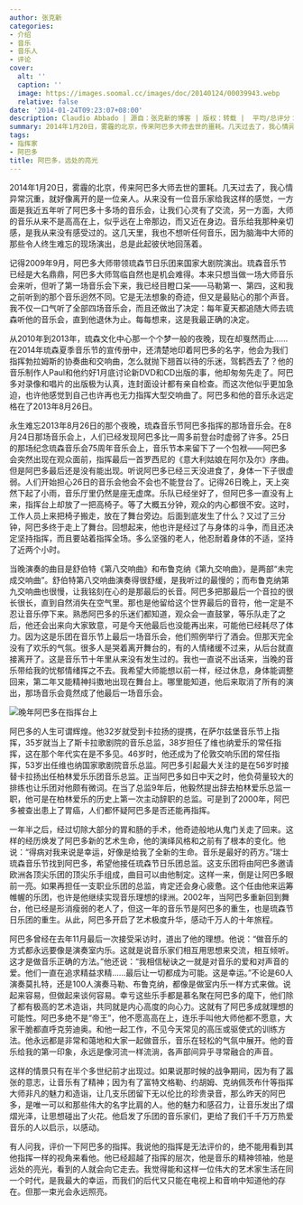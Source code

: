 ```yaml
---
author: 张克新
categories:
- 介绍
- 音乐
- 音乐人
- 评论
cover:
  alt: ''
  caption: ''
  image: https://images.soomal.cc/images/doc/20140124/00039943.webp
  relative: false
date: '2014-01-24T09:23:07+08:00'
description: Claudio Abbado | 源自：张克新的博客 | 版权：转载 |  平均/总评分：10.00/30
summary: 2014年1月20日，雾霾的北京，传来阿巴多大师去世的噩耗。几天过去了，我心情异常沉重，就好像离开的是一位亲人。从来没有一位音乐家给我这样的感觉，一方面是我近五年听了阿巴多十多场的音乐会，让我们心灵有了交流，另一方面，大师的音乐从来不是高高在上，似乎远在上帝那边，而又近在身边……
tags:
- 指挥家
- 阿巴多
title: 阿巴多，远处的亮光
---
```


2014年1月20日，雾霾的北京，传来阿巴多大师去世的噩耗。几天过去了，我心情异常沉重，就好像离开的是一位亲人。从来没有一位音乐家给我这样的感觉，一方面是我近五年听了阿巴多十多场的音乐会，让我们心灵有了交流，另一方面，大师的音乐从来不是高高在上，似乎远在上帝那边，而又近在身边。音乐给我那种亲切感，是我从来没有感受过的。这几天里，我也不想听任何音乐，因为脑海中大师的那些令人终生难忘的现场演出，总是此起彼伏地回荡着。

记得2009年9月，阿巴多大师带领琉森节日乐团来国家大剧院演出。琉森音乐节已经是大名鼎鼎，阿巴多大师驾临自然也是机会难得。本来只想当做一场大师音乐会来听，但听了第一场音乐会下来，我已经目瞪口呆――马勒第一、第四，这和我之前听到的那个音乐迥然不同。它是无法想象的奇迹，但又是最贴心的那个声音。我不仅一口气听了全部四场音乐会，而且还做出了决定：每年夏天都追随大师去琉森听他的音乐会，直到他退休为止。每每想来，这是我最正确的决定。

从2010年到2013年，琉森文化中心那一个个梦一般的夜晚，现在却戛然而止……在2014年琉森夏季音乐节的宣传册中，还清楚地印着阿巴多的名字，他会为我们指挥勃拉姆斯的协奏曲和交响曲，怎么就抛下翘首以待的乐迷，驾鹤西去了？他的音乐制作人Paul和他约好1月底讨论新DVD和CD出版的事，他却匆匆先走了。阿巴多对录像和唱片的出版极为认真，连封面设计都有亲自检查。而这次他似乎更加急迫，也许他感觉到自己也许再也无力指挥大型交响曲了。阿巴多和他的音乐永远定格在了2013年8月26日。

永生难忘2013年8月26日的那个夜晚，琉森音乐节阿巴多指挥的那场音乐会。在8月24日那场音乐会上，人们已经发现阿巴多比一周多前登台时虚弱了许多。25日的那场纪念琉森音乐会75周年音乐会上，音乐节本来留下了一个包袱――阿巴多会突然出现在观众面前，指挥最后一首罗西尼的《意大利姑娘在阿尔及尔》序曲。但是阿巴多最后还是没有能出现。听说阿巴多已经三天没进食了，身体一下子很虚弱。人们开始担心26日的音乐会他会不会也不能登台了。记得26日晚上，天上突然下起了小雨，音乐厅里仍然是座无虚席。乐队已经坐好了，但阿巴多一直没有上来，指挥台上却放了一把高椅子。等了大概五分钟，观众的内心都很不安。这时，工作人员上来把椅子搬走，放在了舞台旁边。后面到底发生了什么？又过了三分钟，阿巴多终于走上了舞台。回想起来，他也许是经过了与身体的斗争，而且还决定坚持指挥，而且要站着指挥全场。多么坚强的老人，他忍耐着身体的不适，坚持了近两个小时。

当晚演奏的曲目是舒伯特《第八交响曲》和布鲁克纳《第九交响曲》，是两部“未完成交响曲”。舒伯特第八交响曲演奏得很舒缓，是我听过的最慢的；而布鲁克纳第九交响曲也很慢，让我铭刻在心的是那最后的长音。阿巴多把那最后一个音拉的很长很长，直到自然消失在空气里。那也是他留给这个世界最后的音符，他一定是不忍让音乐停下来。熟悉阿巴多的乐迷们都知道，观众会一直鼓掌，等乐队走了之后，他还会出来向大家致意，可是今天他最后也没能再出来，可能他已经耗尽了体力。因为这是乐团在音乐节上最后一场音乐会，他们照例举行了酒会。但那天完全没有了欢乐的气氛。很多人是哭着离开舞台的，有的人情绪缓不过来，从后台就直接离开了。这是音乐节十年里从来没有发生过的。我也一直说不出话来，当晚的音乐带给我的忧郁情绪挥之不去。我希望大师能想以前一样，经过休息，身体能调整回来，第二年又能精神抖擞地出现在舞台上。哪里能知道，他后来取消了所有的演出，那场音乐会竟然成了他最后一场音乐会。

![晚年阿巴多在指挥台上](https://images.soomal.cc/images/doc/20140124/00039943.webp)





阿巴多的人生可谓辉煌。他32岁就受到卡拉扬的提携，在萨尔兹堡音乐节上指挥，35岁就当上了斯卡拉歌剧院的音乐总监，38岁担任了维也纳爱乐的常任指挥，这在那个年代实在是不多见。46岁时，他还成为了伦敦交响乐团的常任指挥，53岁出任维也纳国家歌剧院音乐总监。阿巴多引起最大关注的是在56岁时接替卡拉扬出任柏林爱乐乐团音乐总监。正当阿巴多如日中天之时，他负荷量较大的排练也让乐团对他颇有微词。在当了总监9年后，他毅然提出辞去柏林爱乐总监一职，他可是在柏林爱乐的历史上第一次主动辞职的总监。可是到了2000年，阿巴多被查出患上了胃癌，人们都怀疑阿巴多是否还能再指挥。

一年半之后，经过切除大部分的胃和肠的手术，他奇迹般地从鬼门关走了回来。这样的经历焕发了阿巴多新的艺术生命，他的演绎风格和之前有了根本的变化。他说：“得病对我来说是幸运，好像是给我了全新的生命。音乐是最好的药方。”瑞士琉森音乐节找到阿巴多，希望他接任琉森节日乐团总监。这支乐团将由阿巴多邀请欧洲各顶尖乐团的顶尖乐手组成，曲目可以由他制定。这样一来，倒是让阿巴多眼前一亮。如果再担任一支职业乐团的总监，肯定还会身心疲惫。这个任由他来运筹帷幄的乐团，也许是他继续实现音乐理想的绿洲。2002年，当阿巴多重新回到舞台，他已经是形消瘦弱的老人了，但这一年的音乐节是阿巴多的重生，也是琉森节日乐团的重生。从此，阿巴多开启了艺术极度升华，感动千万人的十年旅程。

阿巴多曾经在去年11月最后一次接受采访时，道出了他的理想。他说：“做音乐的方式都永远要像是演奏室内乐。这就是说音乐家们相互用思想来交流，相互倾听。这才是做音乐正确的方法。”他还说：“我相信秘诀之一就是对音乐的爱和对声音的爱。他们一直在追求精益求精……最后让一切都成为可能。这是幸运。”不论是60人演奏莫扎特，还是100人演奏马勒、布鲁克纳，都像是做室内乐一样方式来做。说起来容易，但做起来谈何容易。幸亏这些乐手都是慕名聚在阿巴多的麾下，他们除了都有极高的艺术造诣，共同就是内心高度的向心力。这就有了阿巴多成就理想的可能性。阿巴多绝不是“帝王”，他不愿高高在上，连乐手叫他大师他都不愿意，大家干脆都直呼克劳迪奥。和他一起工作，不见今天常见的高压或驱使式的训练方法。他永远都是非常和蔼地和大家一起做音乐，音乐在轻松的气氛中展开。他的音乐给我的第一印象，永远是像河流一样流淌，各声部间异乎寻常融合的声音。

这样的情景只有在半个多世纪前才出现过。如果说那时候的战争期间，因为有了嚣张的意志，让音乐有了精神；因为有了富特文格勒、约胡姆、克纳佩茨布什等指挥大师非凡的魅力和造诣，让几支乐团留下无以伦比的珍贵录音，那么昨天的阿巴多，是唯一可以和那些伟大的名字比肩的人。他的魅力和感召力，让音乐发出了熠熠光泽，让思想碰出了火花。他启发了乐团的音乐家们，更给了我们千千万万热爱音乐的人以启示，以感动。

有人问我，评价一下阿巴多的指挥。我说他的指挥是无法评价的，绝不能用看到其他指挥一样的视角来看他。他已经超越了指挥的层次，他是音乐的精神领袖，他是远处的亮光，看到的人就会向它走去。我觉得能和这样一位伟大的艺术家生活在同一个时代，是我最大的幸运，而我们的后代又只能在电视上和音响中知道他的存在。但那一束光会永远照亮。